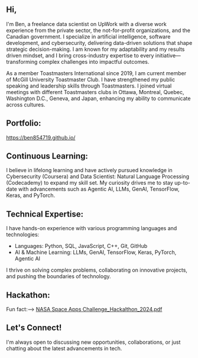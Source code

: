  ## Hi,

I'm Ben, a freelance data scientist on UpWork with a diverse work experience from the private sector, the not-for-profit organizations, and the Canadian government. I specialize in artificial intelligence, software development, and cybersecurity, delivering data-driven solutions that shape strategic decision-making. I am known for my adaptability and my results driven mindset, and I bring cross-industry expertise to every initiative—transforming complex challenges into impactful outcomes.

As a member Toastmasters International since 2019, I am current member of McGill University Toastmaster Club. I have strengthened my public speaking and leadership skills through Toastmasters. I joined virtual meetings with different Toastmasters clubs in Ottawa, Montreal, Quebec, Washington D.C., Geneva, and Japan, enhancing my ability to communicate across cultures.

## Portfolio:

https://ben854719.github.io/

## Continuous Learning:  
I believe in lifelong learning and have actively pursued knowledge in Cybersecurity (Coursera) and Data Scientist: Natural Language Processing (Codecademy) to expand my skill set. My curiosity drives me to stay up-to-date with advancements such as Agentic AI, LLMs, GenAI, TensorFlow, Keras, and PyTorch.

## Technical Expertise:
I have hands-on experience with various programming languages and technologies:
- Languages: Python, SQL, JavaScript, C++, Git, GitHub
- AI & Machine Learning: LLMs, GenAI, TensorFlow, Keras, PyTorch, Agentic AI

I thrive on solving complex problems, collaborating on innovative projects, and pushing the boundaries of technology.

## Hackathon:
Fun fact:--> [NASA Space Apps Challenge_Hackalthon_2024.pdf](https://github.com/user-attachments/files/17383260/NASA.Space.Apps.Challenge_Hackalthon_2024.pdf)

 ## Let's Connect!
I'm always open to discussing new opportunities, collaborations, or just chatting about the latest advancements in tech.

